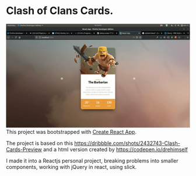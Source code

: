 # Clash of Clans Cards.
![Clash-of-clans shot](ezgif.com-gif-maker.gif)
This project was bootstrapped with [Create React App](https://github.com/facebook/create-react-app).

The project is based on this https://dribbble.com/shots/2432743-Clash-Cards-Preview and a html version created by https://codepen.io/drehimself

I made it into a Reactjs personal project, breaking problems into smaller components, working with jQuery in react, using slick.